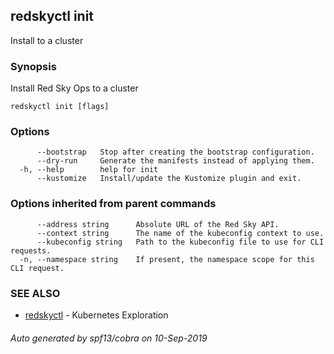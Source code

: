 ## redskyctl init

Install to a cluster

### Synopsis

Install Red Sky Ops to a cluster

```
redskyctl init [flags]
```

### Options

```
      --bootstrap   Stop after creating the bootstrap configuration.
      --dry-run     Generate the manifests instead of applying them.
  -h, --help        help for init
      --kustomize   Install/update the Kustomize plugin and exit.
```

### Options inherited from parent commands

```
      --address string      Absolute URL of the Red Sky API.
      --context string      The name of the kubeconfig context to use.
      --kubeconfig string   Path to the kubeconfig file to use for CLI requests.
  -n, --namespace string    If present, the namespace scope for this CLI request.
```

### SEE ALSO

* [redskyctl](redskyctl.md)	 - Kubernetes Exploration

###### Auto generated by spf13/cobra on 10-Sep-2019
